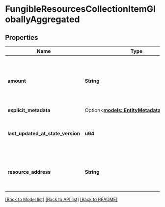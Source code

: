# FungibleResourcesCollectionItemGloballyAggregated

## Properties

Name | Type | Description | Notes
------------ | ------------- | ------------- | -------------
**amount** | **String** | String-encoded decimal representing the amount of a related fungible resource. | 
**explicit_metadata** | Option<[**models::EntityMetadataCollection**](EntityMetadataCollection.md)> |  | [optional]
**last_updated_at_state_version** | **u64** | The most recent state version underlying object was modified at. | 
**resource_address** | **String** | Bech32m-encoded human readable version of the address. | 

[[Back to Model list]](../README.md#documentation-for-models) [[Back to API list]](../README.md#documentation-for-api-endpoints) [[Back to README]](../README.md)


